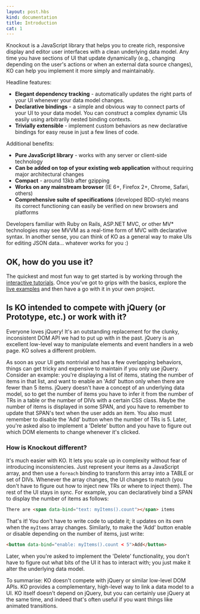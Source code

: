 ```yaml
---
layout: post.hbs
kind: documentation
title: Introduction
cat: 1
---
```


Knockout is a JavaScript library that helps you to create rich, responsive display and editor user interfaces with a clean underlying data model. Any time you have sections of UI that update dynamically (e.g., changing depending on the user's actions or when an external data source changes), KO can help you implement it more simply and maintainably.

Headline features:

* **Elegant dependency tracking** - automatically updates the right parts of your UI whenever your data model changes.
* **Declarative bindings** - a simple and obvious way to connect parts of your UI to your data model. You can construct a complex dynamic UIs easily using arbitrarily nested binding contexts.
* **Trivially extensible** - implement custom behaviors as new declarative bindings for easy reuse in just a few lines of code.

Additional benefits:

* **Pure JavaScript library** - works with any server or client-side technology
* **Can be added on top of your existing web application** without requiring major architectural changes
* **Compact** - around 13kb after gzipping
* **Works on any mainstream browser** (IE 6+, Firefox 2+, Chrome, Safari, others)
* **Comprehensive suite of specifications** (developed BDD-style) means its correct functioning can easily be verified on new browsers and platforms

Developers familiar with Ruby on Rails, ASP.NET MVC, or other MV* technologies may see MVVM as a real-time form of MVC with declarative syntax. In another sense, you can think of KO as a general way to make UIs for editing JSON data... whatever works for you :)

## OK, how do you use it?

The quickest and most fun way to get started is by working through the [interactive tutorials](http://learn.knockoutjs.com). Once you've got to grips with the basics, explore the [live examples](../examples/index.html) and then have a go with it in your own project.

## Is KO intended to compete with jQuery (or Prototype, etc.) or work with it?

Everyone loves jQuery! It's an outstanding replacement for the clunky, inconsistent DOM API we had to put up with in the past. jQuery is an excellent low-level way to manipulate elements and event handlers in a web page. KO solves a different problem.

As soon as your UI gets nontrivial and has a few overlapping behaviors, things can get tricky and expensive to maintain if you only use jQuery. Consider an example: you're displaying a list of items, stating the number of items in that list, and want to enable an 'Add' button only when there are fewer than 5 items. jQuery doesn't have a concept of an underlying data model, so to get the number of items you have to infer it from the number of TRs in a table or the number of DIVs with a certain CSS class. Maybe the number of items is displayed in some SPAN, and you have to remember to update that SPAN's text when the user adds an item. You also must remember to disable the 'Add' button when the number of TRs is 5. Later, you're asked also to implement a 'Delete' button and you have to figure out which DOM elements to change whenever it's clicked.

### How is Knockout different?
It's much easier with KO. It lets you scale up in complexity without fear of introducing inconsistencies. Just represent your items as a JavaScript array, and then use a `foreach` binding to transform this array into a TABLE or set of DIVs. Whenever the array changes, the UI changes to match (you don't have to figure out how to inject new TRs or where to inject them). The rest of the UI stays in sync. For example, you can declaratively bind a SPAN to display the number of items as follows:

```html
There are <span data-bind="text: myItems().count"></span> items
```

That's it! You don't have to write code to update it; it updates on its own when the `myItems` array changes. Similarly, to make the 'Add' button enable or disable depending on the number of items, just write:

```html
<button data-bind="enable: myItems().count < 5">Add</button>
```

Later, when you're asked to implement the 'Delete' functionality, you don't have to figure out what bits of the UI it has to interact with; you just make it alter the underlying data model.

To summarise: KO doesn't compete with jQuery or similar low-level DOM APIs. KO provides a complementary, high-level way to link a data model to a UI. KO itself doesn't depend on jQuery, but you can certainly use jQuery at the same time, and indeed that's often useful if you want things like animated transitions.
